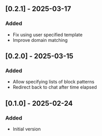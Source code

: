 ## [0.2.1] - 2025-03-17

### Added
- Fix using user specified template
- Improve domain matching

## [0.2.0] - 2025-03-15

### Added
- Allow specifying lists of block patterns
- Redirect back to chat after time elapsed

## [0.1.0] - 2025-02-24

### Added
- Initial version
